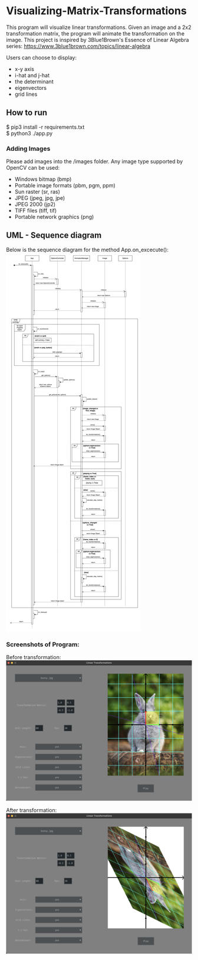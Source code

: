 # Visualizing-Matrix-Transformations
This program will visualize linear transformations. Given an image and a 2x2 transformation matrix, the program will animate the transformation on the image. This project is inspired by 3Blue1Brown's Essence of Linear Algebra series: https://www.3blue1brown.com/topics/linear-algebra

Users can choose to display:
- x-y axis
- i-hat and j-hat
- the determinant
- eigenvectors
- grid lines

## How to run
$ pip3 install -r requirements.txt<br>
$ python3 ./app.py

### Adding Images
Please add images into the /images folder.
Any image type supported by OpenCV can be used:
- Windows bitmap (bmp)
- Portable image formats (pbm, pgm, ppm)
- Sun raster (sr, ras)
- JPEG (jpeg, jpg, jpe)
- JPEG 2000 (jp2)
- TIFF files (tiff, tif)
- Portable network graphics (png)

## UML - Sequence diagram
Below is the sequence diagram for the method App.on_excecute():
![](sequence_diagram.jpeg)

### Screenshots of Program:
Before transformation:
![](before.png)

After transformation:
![](after.png)


